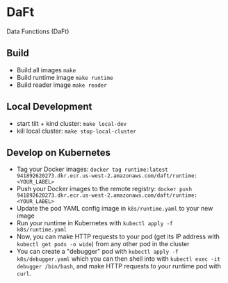 # DaFt
Data Functions (DaFt)

## Build
- Build all images `make`
- Build runtime image `make runtime`
- Build reader image `make reader`

## Local Development
- start tilt + kind cluster: `make local-dev`
- kill local cluster: `make stop-local-cluster`

## Develop on Kubernetes
- Tag your Docker images: `docker tag runtime:latest 941892620273.dkr.ecr.us-west-2.amazonaws.com/daft/runtime:<YOUR_LABEL>`
- Push your Docker images to the remote registry: `docker push 941892620273.dkr.ecr.us-west-2.amazonaws.com/daft/runtime:<YOUR_LABEL>`
- Update the pod YAML config image in `k8s/runtime.yaml` to your new image
- Run your runtime in Kubernetes with `kubectl apply -f k8s/runtime.yaml`
- Now, you can make HTTP requests to your pod (get its IP address with `kubectl get pods -o wide`) from any other pod in the cluster
- You can create a "debugger" pod with `kubectl apply -f k8s/debugger.yaml` which you can then shell into with `kubectl exec -it debugger /bin/bash`, and make HTTP requests to your runtime pod with `curl`.
